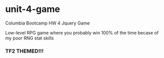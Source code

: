 # unit-4-game
Columbia Bootcamp HW 4 Jquery Game

Low-level RPG game where you probably win 100% of the time becase of my poor RNG stat skills

### TF2 THEMED!!!
